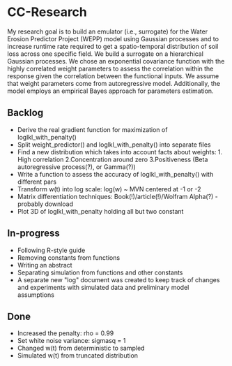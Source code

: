 # CC-Research

My research goal is to build an emulator (i.e., surrogate) for the Water Erosion Predictor Project (WEPP) model using Gaussian processes and to increase runtime rate required to get a spatio-temporal distribution of soil loss across one specific field. We build a surrogate on a hierarchical Gaussian processes. We chose an exponential covariance function with the highly correlated weight parameters to assess the correlation within the response given the correlation between the functional inputs. We assume that weight parameters come from autoregressive model. Additionally, the model employs an empirical Bayes approach for parameters estimation.




## Backlog
- Derive the real gradient function for maximization of loglkl_with_penalty()
- Split weight_predictor() and loglkl_with_penalty() into separate files
- Find a new distribution which takes into account facts about weights: 1. High correlation 2.Concentration around zero 3.Positiveness (Beta autoregressive process(?), or Gamma(?))
- Write a function to assess the accuracy of loglkl_with_penalty() with different pars
- Transform w(t) into log scale: log(w) ~ MVN centered at -1 or -2
- Matrix differentiation techniques: Book(!)/article(!)/Wolfram Alpha(?) - probably download
- Plot 3D of loglkl_with_penalty holding all but two constant





## In-progress
- Following R-style guide
- Removing constants from functions
- Writing an abstract
- Separating simulation from functions and other constants
- A separate new "log" document was created to keep track of changes and experiments with simulated data and preliminary model assumptions



## Done
- Increased the penalty: rho = 0.99
- Set white noise variance: sigmasq = 1 
- Changed w(t) from deterministic to sampled
- Simulated w(t) from truncated distribution
